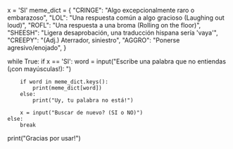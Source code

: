 x = 'SI'
meme_dict = {
            "CRINGE": "Algo excepcionalmente raro o embarazoso",
            "LOL": "Una respuesta común a algo gracioso (Laughing out loud)",
            "ROFL": "Una respuesta a una broma (Rolling on the floor)",
            "SHEESH": "Ligera desaprobación, una traducción hispana sería 'vaya'",
            "CREEPY": "(Adj.) Aterrador, siniestro",
            "AGGRO": "Ponerse agresivo/enojado",
            }

while True:
    if x == 'SI':
        word = input("Escribe una palabra que no entiendas (¡con mayúsculas!): ")
        
        if word in meme_dict.keys():
            print(meme_dict[word])
        else:
            print("Uy, tu palabra no está!")
    
        x = input("Buscar de nuevo? (SI o NO)")
    else:
        break
print("Gracias por usar!")
